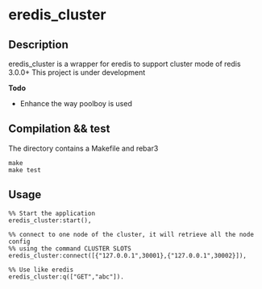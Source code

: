 # eredis_cluster

## Description

eredis_cluster is a wrapper for eredis to support cluster mode of redis 3.0.0+
This project is under development

**Todo**

- Enhance the way poolboy is used

## Compilation && test

The directory contains a Makefile and rebar3

	make
	make test

## Usage

	%% Start the application
	eredis_cluster:start(),

	%% connect to one node of the cluster, it will retrieve all the node config
	%% using the command CLUSTER SLOTS
	eredis_cluster:connect([{"127.0.0.1",30001},{"127.0.0.1",30002}]),

	%% Use like eredis
	eredis_cluster:q(["GET","abc"]).
